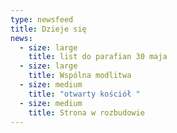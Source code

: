 ```yaml
---
type: newsfeed
title: Dzieje się
news:
  - size: large
    title: list do parafian 30 maja
  - size: large
    title: Wspólna modlitwa
  - size: medium
    title: "otwarty kościół "
  - size: medium
    title: Strona w rozbudowie
---
```

